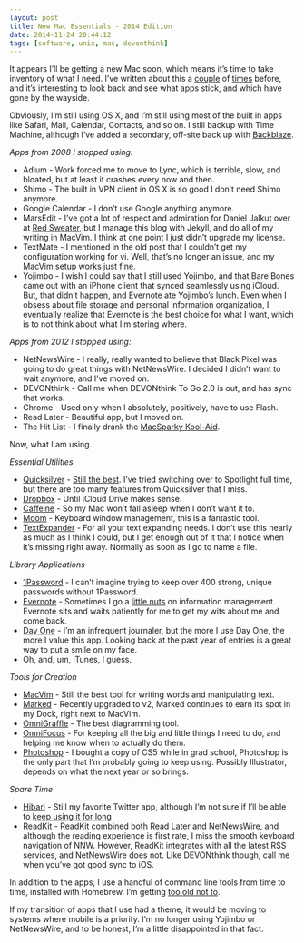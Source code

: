 ```yaml
---
layout: post
title: New Mac Essentials - 2014 Edition
date: 2014-11-24 20:44:12
tags: [software, unix, mac, devonthink]
---
```


It appears I’ll be getting a new Mac soon, which means it’s time to take inventory of what I need. I’ve written about this a [couple][1] of [times][2] before, and it’s interesting to look back and see what apps stick, and which have gone by the wayside. 

Obviously, I’m still using OS X, and I’m still using most of the built in apps like Safari, Mail, Calendar, Contacts, and so on. I still backup with Time Machine, although I’ve added a secondary, off-site back up with [Backblaze][3]. 

*Apps from 2008 I stopped using:*

* Adium - Work forced me to move to Lync, which is terrible, slow, and bloated, but at least it crashes every now and then. 
* Shimo - The built in VPN client in OS X is so good I don’t need Shimo anymore. 
* Google Calendar - I don’t use Google anything anymore. 
* MarsEdit - I’ve got a lot of respect and admiration for Daniel Jalkut over at [Red Sweater][4], but I manage this blog with Jekyll, and do all of my writing in MacVim. I think at one point I just didn’t upgrade my license.  
* TextMate - I mentioned in the old post that I couldn’t get my configuration working for vi. Well, that’s no longer an issue, and my MacVim setup works just fine. 
* Yojimbo - I wish I could say that I still used Yojimbo, and that Bare Bones came out with an iPhone client that synced seamlessly using iCloud. But, that didn’t happen, and Evernote ate Yojimbo’s lunch. Even when I obsess about file storage and personal information organization, I eventually realize that Evernote is the best choice for what I want, which is to not think about what I’m storing where. 

*Apps from 2012 I stopped using:*

* NetNewsWire - I really, really wanted to believe that Black Pixel was going to do great things with NetNewsWire. I decided I didn’t want to wait anymore, and I’ve moved on. 
* DEVONthink - Call me when DEVONthink To Go 2.0 is out, and has sync that works.
* Chrome - Used only when I absolutely, positively, have to use Flash.
* Read Later - Beautiful app, but I moved on.
* The Hit List - I finally drank the [MacSparky Kool-Aid][5].

Now, what I am using.

*Essential Utilities*

* [Quicksilver][6] - [Still the best][7]. I’ve tried switching over to Spotlight full time, but there are too many features from Quicksilver that I miss. 
* [Dropbox][8] - Until iCloud Drive makes sense. 
* [Caffeine][9] - So my Mac won’t fall asleep when I don’t want it to. 
* [Moom][10] - Keyboard window management, this is a fantastic tool. 
* [TextExpander][11] - For all your text expanding needs. I don’t use this nearly as much as I think I could, but I get enough out of it that I notice when it’s missing right away. Normally as soon as I go to name a file. 


*Library Applications*

* [1Password][12] - I can’t imagine trying to keep over 400 strong, unique passwords without 1Password. 
* [Evernote][13] - Sometimes I go a [little nuts][14] on information management. Evernote sits and waits patiently for me to get my wits about me and come back. 
* [Day One][15] - I’m an infrequent journaler, but the more I use Day One, the more I value this app. Looking back at the past year of entries is a great way to put a smile on my face. 
* Oh, and, um, iTunes, I guess.

*Tools for Creation*

* [MacVim][16] - Still the best tool for writing words and manipulating text. 
* [Marked][17] - Recently upgraded to v2, Marked continues to earn its spot in my Dock, right next to MacVim.
* [OmniGraffle][18] - The best diagramming tool.
* [OmniFocus][19] - For keeping all the big and little things I need to do, and helping me know when to actually do them. 
* [Photoshop][20] - I bought a copy of CS5 while in grad school, Photoshop is the only part that I’m probably going to keep using. Possibly Illustrator, depends on what the next year or so brings. 


*Spare Time*

* [Hibari][21] - Still my favorite Twitter app, although I’m not sure if I’ll be able to [keep using it for long][22] 
* [ReadKit][23] - ReadKit combined both Read Later and NetNewsWire, and although the reading experience is first rate, I miss the smooth keyboard navigation of NNW. However, ReadKit integrates with all the latest RSS services, and NetNewsWire does not. Like DEVONthink though, call me when you’ve got good sync to iOS. 


In addition to the apps, I use a handful of command line tools from time to time, installed with Homebrew. I’m getting [too old not to][24].

If my transition of apps that I use had a theme, it would be moving to systems where mobile is a priority. I’m no longer using Yojimbo or NetNewsWire, and to be honest, I’m a little disappointed in that fact.


[1]:	https://jonathanbuys.com/2008/11/04/essentials.html
[2]:	https://jonathanbuys.com/2012/07/19/New_Mac_Essentials.html
[3]:	https://www.backblaze.com
[4]:	http://www.red-sweater.com
[5]:	http://macsparky.com/omnifocus-screencasts/
[6]:	http://qsapp.com
[7]:	https://jonathanbuys.com/2013/10/14/Quicksilver.html
[8]:	http://www.dropbox.com/
[9]:	http://www.lightheadsw.com/caffeine/
[10]:	http://manytricks.com/moom/
[11]:	http://smilesoftware.com/TextExpander/
[12]:	https://agilebits.com/onepassword
[13]:	https://evernote.com
[14]:	https://jonathanbuys.com/2014/10/27/Sensible_Information_Organization.html
[15]:	http://dayoneapp.com
[16]:	https://code.google.com/p/macvim/
[17]:	http://markedapp.com/
[18]:	http://www.omnigroup.com/products/omnigraffle/
[19]:	https://www.omnigroup.com/omnifocus/
[20]:	http://www.adobe.com/products/photoshop.html
[21]:	http://hibariapp.com/
[22]:	http://www.marco.org/2014/11/24/twitter-california-knife.
[23]:	http://readkitapp.com
[24]:	http://www.tbray.org/ongoing/When/201x/2014/03/08/New-Mac-Setup
